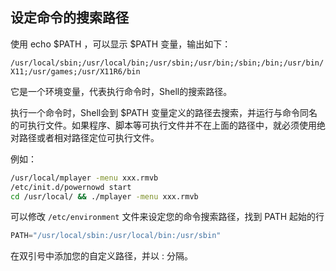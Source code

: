
## 设定命令的搜索路径

使用 echo $PATH ，可以显示 $PATH 变量，输出如下：

`/usr/local/sbin;/usr/local/bin;/usr/sbin;/usr/bin;/sbin;/bin;/usr/bin/X11;/usr/games;/usr/X11R6/bin`

它是一个环境变量，代表执行命令时，Shell的搜索路径。

执行一个命令时，Shell会到 $PATH 变量定义的路径去搜索，并运行与命令同名的可执行文件。如果程序、脚本等可执行文件并不在上面的路径中，就必须使用绝对路径或者相对路径定位可执行文件。



例如：
```sh
/usr/local/mplayer -menu xxx.rmvb
/etc/init.d/powernowd start
cd /usr/local/ && ./mplayer -menu xxx.rmvb
```


可以修改 `/etc/environment` 文件来设定您的命令搜索路径，找到 PATH 起始的行

```py
PATH="/usr/local/sbin:/usr/local/bin:/usr/sbin"
```
在双引号中添加您的自定义路径，并以 : 分隔。





